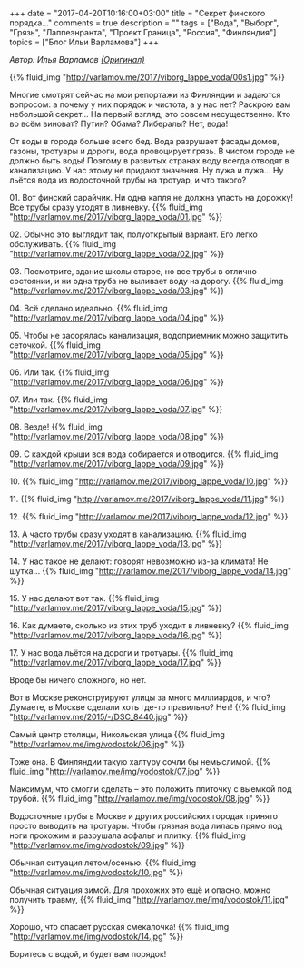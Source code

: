 +++
date = "2017-04-20T10:16:00+03:00"
title = "Секрет финского порядка..."
comments = true
description = ""
tags = ["Вода", "Выборг", "Грязь", "Лаппеэнранта", "Проект Граница", "Россия", "Финляндия"]
topics = ["Блог Ильи Варламова"]
+++

*<p>Автор: Илья Варламов <a href="http://varlamov.ru/2337745.html" target="_blank">(Оригинал)</a></p>*

{{% fluid_img "http://varlamov.me/2017/viborg_lappe_voda/00s1.jpg" %}}

Многие смотрят сейчас на мои репортажи из Финляндии и задаются вопросом: а почему у них  порядок и чистота, а у нас нет? Раскрою вам небольшой секрет... На первый взгляд, это совсем несущественно. Кто во всём виноват? Путин? Обама? Либералы? Нет, вода!

От воды в городе больше всего бед. Вода разрушает фасады домов, газоны, тротуары и дороги, вода провоцирует грязь. В чистом городе не должно быть воды! Поэтому в развитых странах воду всегда отводят в канализацию. У нас этому не придают значения. Ну лужа и лужа... Ну льётся вода из водосточной трубы на тротуар, и что такого?

<!--more-->

01\. Вот финский сарайчик. Ни одна капля не должна упасть на дорожку! Все трубы сразу уходят в ливневку.
{{% fluid_img "http://varlamov.me/2017/viborg_lappe_voda/01.jpg" %}}

02\. Обычно это выглядит так, полуоткрытый вариант. Его легко обслуживать.
{{% fluid_img "http://varlamov.me/2017/viborg_lappe_voda/02.jpg" %}}

03\. Посмотрите, здание школы старое, но все трубы в отлично состоянии, и ни одна труба не выливает воду на дорогу.
{{% fluid_img "http://varlamov.me/2017/viborg_lappe_voda/03.jpg" %}}

04\. Всё сделано идеально.
{{% fluid_img "http://varlamov.me/2017/viborg_lappe_voda/04.jpg" %}}

05\. Чтобы не засорялась канализация, водоприемник можно защитить сеточкой.
{{% fluid_img "http://varlamov.me/2017/viborg_lappe_voda/05.jpg" %}}

06\. Или так.
{{% fluid_img "http://varlamov.me/2017/viborg_lappe_voda/06.jpg" %}}

07\. Или так.
{{% fluid_img "http://varlamov.me/2017/viborg_lappe_voda/07.jpg" %}}

08\. Везде!
{{% fluid_img "http://varlamov.me/2017/viborg_lappe_voda/08.jpg" %}}

09\. С каждой крыши вся вода собирается и отводится.
{{% fluid_img "http://varlamov.me/2017/viborg_lappe_voda/09.jpg" %}}

10\.
{{% fluid_img "http://varlamov.me/2017/viborg_lappe_voda/10.jpg" %}}

11\.
{{% fluid_img "http://varlamov.me/2017/viborg_lappe_voda/11.jpg" %}}

12\.
{{% fluid_img "http://varlamov.me/2017/viborg_lappe_voda/12.jpg" %}}

13\. А часто трубы сразу уходят в канализацию.
{{% fluid_img "http://varlamov.me/2017/viborg_lappe_voda/13.jpg" %}}

14\. У  нас такое не делают: говорят невозможно из-за климата! Не шутка...
{{% fluid_img "http://varlamov.me/2017/viborg_lappe_voda/14.jpg" %}}

15\. У нас делают вот так.
{{% fluid_img "http://varlamov.me/2017/viborg_lappe_voda/15.jpg" %}}

16\. Как думаете, сколько из этих труб уходит в ливневку?
{{% fluid_img "http://varlamov.me/2017/viborg_lappe_voda/16.jpg" %}}

17\. У нас вода льётся на дороги и тротуары.
{{% fluid_img "http://varlamov.me/2017/viborg_lappe_voda/17.jpg" %}}

Вроде бы ничего сложного, но нет.

Вот в Москве реконструируют улицы за много миллиардов, и что? Думаете, в Москве сделали хоть где-то правильно? Нет!
{{% fluid_img "http://varlamov.me/2015/-/DSC_8440.jpg" %}}

Самый центр столицы, Никольская улица
{{% fluid_img "http://varlamov.me/img/vodostok/06.jpg" %}}

Тоже она. В Финляндии такую халтуру сочли бы немыслимой.
{{% fluid_img "http://varlamov.me/img/vodostok/07.jpg" %}}

Максимум, что смогли сделать – это положить плиточку с выемкой под трубой.
{{% fluid_img "http://varlamov.me/img/vodostok/08.jpg" %}}

Водосточные трубы в Москве и других российских городах принято просто выводить на тротуары. Чтобы грязная вода лилась прямо под ноги прохожим и разрушала асфальт и плитку.
{{% fluid_img "http://varlamov.me/img/vodostok/09.jpg" %}}

Обычная ситуация летом/осенью.
{{% fluid_img "http://varlamov.me/img/vodostok/10.jpg" %}}

Обычная ситуация зимой. Для прохожих это ещё и опасно, можно получить травму,
{{% fluid_img "http://varlamov.me/img/vodostok/11.jpg" %}}

Хорошо, что спасает русская смекалочка!
{{% fluid_img "http://varlamov.me/img/vodostok/14.jpg" %}}

Боритесь с водой, и будет вам порядок!

